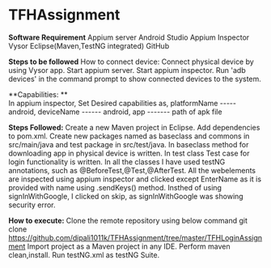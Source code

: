 # TFHAssignment
**Software Requirement**
    Appium server
    Android Studio
    Appium Inspector
    Vysor
    Eclipse(Maven,TestNG integrated)
    GitHub

**Steps to be followed**
How to connect device:
    Connect physical device by using Vysor app.
    Start appium server.
    Start appium inspector.
    Run  'adb devices' in the command prompt to show connected devices to the system.
    
**Capabilities: **  
    In appium inspector, Set Desired capabilities as,
            platformName ----- android,
            deviceName ------ android,
            app ------- path of apk file

**Steps Followed:**
    Create a new Maven project in Eclipse.
    Add dependencies to pom.xml.
    Create new packages named as baseclass and commons in src/main/java and test package in src/test/java.
    In baseclass method for downloading app in physical device is written.
    In test class Test case for login functionality is written.
    In all the classes I have used testNG annotations, such as @BeforeTest,@Test,@AfterTest.
    All the webelements are inspected using  appium inspector and clicked except EnterName as it is provided with name using .sendKeys() method.
    Insthed of using signInWithGoogle, I clicked on skip, as signInWithGoogle was showing security error.


  **How to execute:**
    Clone the remote repository using below command
    git clone  https://github.com/dipali1011k/TFHAssignment/tree/master/TFHLoginAssignment
    Import project as a Maven project in any IDE.
    Perform maven clean,install.
    Run testNG.xml as testNG Suite.

  
  
